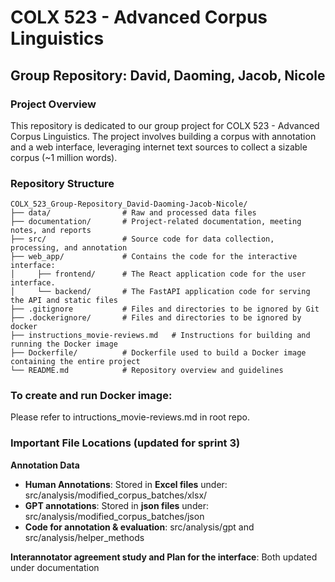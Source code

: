 # COLX 523 - Advanced Corpus Linguistics

## Group Repository: David, Daoming, Jacob, Nicole

### **Project Overview**
This repository is dedicated to our group project for COLX 523 - Advanced Corpus Linguistics. The project involves building a corpus with annotation and a web interface, leveraging internet text sources to collect a sizable corpus (~1 million words).

### **Repository Structure**
```plaintext
COLX_523_Group-Repository_David-Daoming-Jacob-Nicole/
├── data/                # Raw and processed data files
├── documentation/       # Project-related documentation, meeting notes, and reports
├── src/                 # Source code for data collection, processing, and annotation
├── web_app/             # Contains the code for the interactive interface:
│     ├── frontend/      # The React application code for the user interface.
│     └── backend/       # The FastAPI application code for serving the API and static files  
├── .gitignore           # Files and directories to be ignored by Git
├── .dockerignore/       # Files and directories to be ignored by docker
├── instructions_movie-reviews.md   # Instructions for building and running the Docker image
├── Dockerfile/          # Dockerfile used to build a Docker image containing the entire project 
└── README.md            # Repository overview and guidelines
```

### To create and run Docker image:
Please refer to intructions_movie-reviews.md in root repo.

### Important File Locations (updated for sprint 3)
**Annotation Data**
- **Human Annotations**: Stored in **Excel files** under:
src/analysis/modified_corpus_batches/xlsx/
- **GPT annotations**: Stored in **json files** under:
src/analysis/modified_corpus_batches/json
- **Code for annotation & evaluation**: 
src/analysis/gpt and src/analysis/helper_methods

**Interannotator agreement study and Plan for the interface**: 
Both updated under documentation
